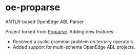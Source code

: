 # oe-proparse
ANTLR-based OpenEdge ABL Parser

Project forked from [Proparse](http://www.oehive.org/proparse/).
Adding new features:
* Resolved a cyclic grammar problem on ternary operators.
* Added support for multi-schema OpenEdge ABL projects.

